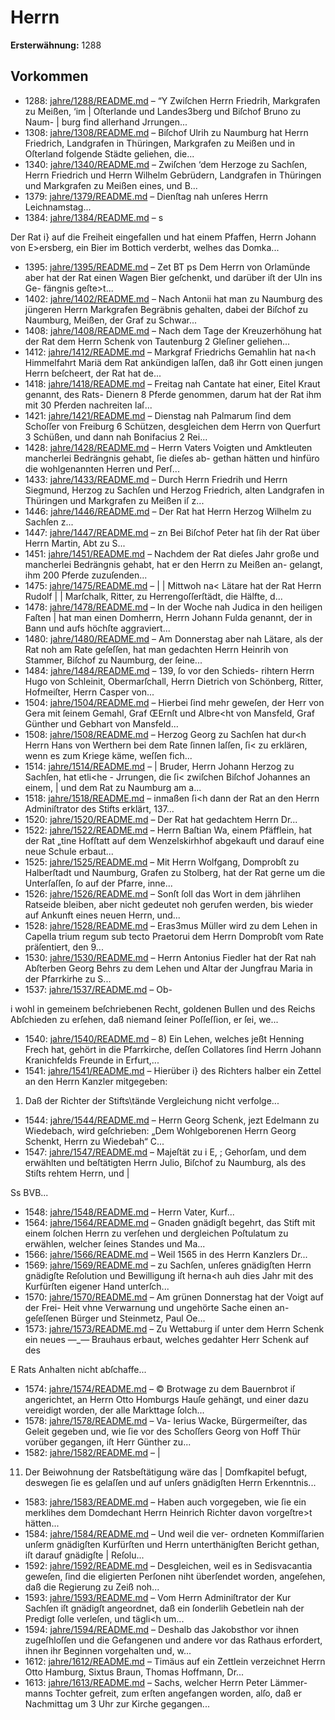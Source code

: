 # Herrn

**Ersterwähnung:** 1288

## Vorkommen
- 1288: [jahre/1288/README.md](../jahre/1288/README.md) – “Y Zwiſchen Herrn Friedrih, Markgrafen zu Meißen, ‘im
| Oſterlande und Landes3berg und Biſchof Bruno zu Naum-
| burg find allerhand Jrrungen...
- 1308: [jahre/1308/README.md](../jahre/1308/README.md) – Biſchof Ulrih zu Naumburg hat Herrn Friedrich,
Landgrafen in Thüringen, Markgrafen zu Meißen und in
Oſterland folgende Städte geliehen, die...
- 1340: [jahre/1340/README.md](../jahre/1340/README.md) – Zwiſchen ‘dem Herzoge zu Sachſen, Herrn Friedrich
und Herrn Wilhelm Gebrüdern, Landgrafen in Thüringen
und Markgrafen zu Meißen eines, und B...
- 1379: [jahre/1379/README.md](../jahre/1379/README.md) – Dienſtag nah
unſeres Herrn Leichnamstag...
- 1384: [jahre/1384/README.md](../jahre/1384/README.md) – s

Der Rat i} auf die Freiheit eingefallen und hat
einem Pfaffen, Herrn Johann von E>ersberg, ein Bier
im Bottich verderbt, welhes das Domka...
- 1395: [jahre/1395/README.md](../jahre/1395/README.md) – Zet BT ps
Dem Herrn von Orlamünde aber hat der Rat einen
Wagen Bier geſchenkt, und darüber iſt der Uln ins Ge-
fängnis geſte>t...
- 1402: [jahre/1402/README.md](../jahre/1402/README.md) – Nach Antonii hat man zu Naumburg des jüngeren
Herrn Markgrafen Begräbnis gehalten, dabei der Biſchof
zu Naumburg, Meißen, der Graf zu Schwar...
- 1408: [jahre/1408/README.md](../jahre/1408/README.md) – Nach dem Tage der Kreuzerhöhung hat der Rat dem
Herrn Schenk von Tautenburg 2 Gleſiner geliehen...
- 1412: [jahre/1412/README.md](../jahre/1412/README.md) – Markgraf Friedrichs Gemahlin hat na<h Himmelfahrt
Mariä dem Rat ankündigen laſſen, daß ihr Gott einen
jungen Herrn beſcheert, der Rat hat de...
- 1418: [jahre/1418/README.md](../jahre/1418/README.md) – Freitag nah Cantate hat einer, Eitel Kraut genannt,
des Rats- Dienern 8 Pferde genommen, darum hat der
Rat ihm mit 30 Pferden nachreiten laſ...
- 1421: [jahre/1421/README.md](../jahre/1421/README.md) – Dienstag nah Palmarum ſind dem Schoſſer von
Freiburg 6 Schützen, desgleichen dem Herrn von Querfurt
3 Schüßen, und dann nah Bonifacius 2 Rei...
- 1428: [jahre/1428/README.md](../jahre/1428/README.md) – Herrn Vaters Voigten und
Amktleuten mancherlei Bedrängnis gehabt, ſie dieſes ab-
gethan hätten und hinfüro die wohlgenannten Herren und
Perſ...
- 1433: [jahre/1433/README.md](../jahre/1433/README.md) – Durch Herrn Friedrih und Herrn Siegmund, Herzog
zu Sachſen und Herzog Friedrich, alten Landgrafen in
Thüringen und Markgrafen zu Meißen iſ z...
- 1446: [jahre/1446/README.md](../jahre/1446/README.md) – Der Rat hat Herrn Herzog Wilhelm zu Sachſen
z...
- 1447: [jahre/1447/README.md](../jahre/1447/README.md) – zn Bei Biſchof Peter hat ſih der Rat über Herrn Martin,
Abt zu S...
- 1451: [jahre/1451/README.md](../jahre/1451/README.md) – Nachdem der Rat dieſes Jahr große und mancherlei
Bedrängnis gehabt, hat er den Herrn zu Meißen an-
gelangt, ihm 200 Pferde zuzuſenden...
- 1475: [jahre/1475/README.md](../jahre/1475/README.md) – |
| Mittwoh na< Lätare hat der Rat Herrn Rudolf |
| Marſchalk, Ritter, zu Herrengoſſerſtädt, die Hälfte, d...
- 1478: [jahre/1478/README.md](../jahre/1478/README.md) – In der Woche nah Judica in den heiligen Faſten |
hat man einen Domherrn, Herrn Johann Fulda genannt,
der in Bann und aufs höchſte aggraviert...
- 1480: [jahre/1480/README.md](../jahre/1480/README.md) – Am Donnerstag aber nah Lätare, als der Rat noh
am Rate geſeſſen, hat man gedachten Herrn Heinrih von
Stammer, Biſchof zu Naumburg, der ſeine...
- 1484: [jahre/1484/README.md](../jahre/1484/README.md) – 139, ſo vor den Schieds-
rihtern Herrn Hugo von Schleinit, Obermarſchall, Herrn
Dietrich von Schönberg, Ritter, Hofmeiſter, Herrn Casper
von...
- 1504: [jahre/1504/README.md](../jahre/1504/README.md) – Hierbei ſind mehr
geweſen, der Herr von Gera mit ſeinem Gemahl, Graf
ŒErnſt und Albre<ht von Mansfeld, Graf Günther und
Gebhart von Mansfeld...
- 1508: [jahre/1508/README.md](../jahre/1508/README.md) – Herzog Georg zu Sachſen hat dur<h Herrn Hans von
Werthern bei dem Rate ſinnen laſſen, ſi< zu erklären,
wenn es zum Kriege käme, weſſen fich...
- 1514: [jahre/1514/README.md](../jahre/1514/README.md) – |
Bruder, Herrn Johann Herzog zu Sachſen, hat etli<he -
Jrrungen, die ſi< zwiſchen Biſchof Johannes an einem, |
und dem Rat zu Naumburg am a...
- 1518: [jahre/1518/README.md](../jahre/1518/README.md) – inmaßen ſi<h dann
der Rat an den Herrn Adminiſtrator des Stifts erklärt,
137...
- 1520: [jahre/1520/README.md](../jahre/1520/README.md) – Der Rat hat gedachtem Herrn Dr...
- 1522: [jahre/1522/README.md](../jahre/1522/README.md) – Herrn Baſtian Wa, einem Pfäfflein, hat der Rat
„tine Hofſtatt auf dem Wenzelskirhhof abgekauft und darauf
eine neue Schule erbaut...
- 1525: [jahre/1525/README.md](../jahre/1525/README.md) – Mit Herrn Wolfgang, Domprobſt zu Halberſtadt und
Naumburg, Grafen zu Stolberg, hat der Rat gerne um
die Unterſaſſen, ſo auf der Pfarre, inne...
- 1526: [jahre/1526/README.md](../jahre/1526/README.md) – Sonſt ſoll das Wort in dem jährlihen Ratseide bleiben,
aber nicht gedeutet noh gerufen werden, bis wieder auf
Ankunft eines neuen Herrn, und...
- 1528: [jahre/1528/README.md](../jahre/1528/README.md) – Eras3mus Müller wird zu dem Lehen in Capella trium
regum sub tecto Praetorui dem Herrn Domprobſt vom
Rate präſentiert, den 9...
- 1530: [jahre/1530/README.md](../jahre/1530/README.md) – Herrn Antonius Fiedler hat der Rat nah Abſterben
Georg Behrs zu dem Lehen und Altar der Jungfrau
Maria in der Pfarrkirhe zu S...
- 1537: [jahre/1537/README.md](../jahre/1537/README.md) – Ob-

i wohl in gemeinem beſchriebenen Recht, goldenen Bullen
und des Reichs Abſchieden zu erſehen, daß niemand ſeiner
Poſſeſſion, er ſei, we...
- 1540: [jahre/1540/README.md](../jahre/1540/README.md) – 8) Ein Lehen, welches jeßt Henning Frech hat, gehört
in die Pfarrkirche, deſſen Collatores ſind Herrn Johann
Kranichfelds Freunde in Erfurt,...
- 1541: [jahre/1541/README.md](../jahre/1541/README.md) – Hierüber i} des Richters halber ein Zettel an den
Herrn Kanzler mitgegeben:

1) Daß der Richter der Stifts\tände Vergleichung
nicht verfolge...
- 1544: [jahre/1544/README.md](../jahre/1544/README.md) – Herrn Georg Schenk, jezt Edelmann zu Wiedebach,
wird geſchrieben: „Dem Wohlgeborenen Herrn Georg
Schenkt, Herrn zu Wiedebah“ C...
- 1547: [jahre/1547/README.md](../jahre/1547/README.md) – Majeſtät zu i
E, ; Gehorſam, und dem erwählten und beſtätigten Herrn Julio,
Biſchof zu Naumburg, als des Stiſts rehtem Herrn, und |


Ss BVB...
- 1548: [jahre/1548/README.md](../jahre/1548/README.md) – Herrn Vater,
Kurf...
- 1564: [jahre/1564/README.md](../jahre/1564/README.md) – Gnaden gnädigſt begehrt, das Stift mit einem ſolchen
Herrn zu verſehen und dergleichen Poſtulatum zu erwählen,
welcher ſeines Standes und Ma...
- 1566: [jahre/1566/README.md](../jahre/1566/README.md) – Weil 1565 in des Herrn Kanzlers Dr...
- 1569: [jahre/1569/README.md](../jahre/1569/README.md) – zu Sachſen, unſeres gnädigſten Herrn gnädigſte
Reſolution und Bewilligung iſt herna<h auh dies Jahr
mit des Kurfürſten eigener Hand unterſch...
- 1570: [jahre/1570/README.md](../jahre/1570/README.md) – Am grünen Donnerstag hat der Voigt auf der Frei-
Heit vhne Verwarnung und ungehörte Sache einen an-
geſeſſenen Bürger und Steinmetz, Paul Oe...
- 1573: [jahre/1573/README.md](../jahre/1573/README.md) – Zu Wettaburg iſ unter dem Herrn Schenk ein neues
—_— Brauhaus erbaut, welches gedahter Herr Schenk auf des


E
Rats Anhalten nicht abſchaffe...
- 1574: [jahre/1574/README.md](../jahre/1574/README.md) – © Brotwage zu dem Bauernbrot iſ angerichtet, an
Herrn Otto Homburgs Hauſe gehängt, und einer dazu
vereidigt worden, der alle Markttage ſolch...
- 1578: [jahre/1578/README.md](../jahre/1578/README.md) – Va-
lerius Wacke, Bürgermeiſter, das Geleit gegeben und, wie
ſie vor des Schoſſers Georg von Hoff Thür vorüber
gegangen, iſt Herr Günther zu...
- 1582: [jahre/1582/README.md](../jahre/1582/README.md) – |

11) Der Beiwohnung der Ratsbeſtätigung wäre das |
Domfkapitel befugt, deswegen ſie es gelaſſen und auf unſers
gnädigſten Herrn Erkenntnis...
- 1583: [jahre/1583/README.md](../jahre/1583/README.md) – Haben
auch vorgegeben, wie ſie ein merklihes dem Domdechant
Herrn Heinrich Richter davon vorgeſtre>t hätten...
- 1584: [jahre/1584/README.md](../jahre/1584/README.md) – Und weil die ver-
ordneten Kommiſſarien unſerm gnädigſten Kurfürſten und
Herrn unterthänigſten Bericht gethan, iſt darauf gnädigſte |
Reſolu...
- 1592: [jahre/1592/README.md](../jahre/1592/README.md) – Desgleichen, weil es in Sedisvacantia
geweſen, ſind die eligierten Perſonen niht überſendet
worden, angeſehen, daß die Regierung zu Zeiß noh...
- 1593: [jahre/1593/README.md](../jahre/1593/README.md) – Vom Herrn Adminiſtrator der Kur Sachſen iſt gnädigſt
angeordnet, daß ein ſonderlih Gebetlein nah der Predigt
ſolle verleſen, und tägli<h um...
- 1594: [jahre/1594/README.md](../jahre/1594/README.md) – Deshalb das Jakobsthor vor ihnen zugeſhloſſen und die
Gefangenen und andere vor das Rathaus erfordert, ihnen
ihr Beginnen vorgehalten und, w...
- 1612: [jahre/1612/README.md](../jahre/1612/README.md) – Timäus auf
ein Zettlein verzeichnet Herrn Otto Hamburg, Sixtus
Braun, Thomas Hoffmann, Dr...
- 1613: [jahre/1613/README.md](../jahre/1613/README.md) – Sachs, welcher Herrn Peter Lämmer-
manns Tochter gefreit, zum erſten angefangen worden,
alſo, daß er Nachmittag um 3 Uhr zur Kirche gegangen...
